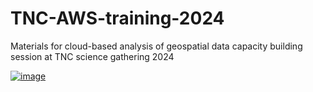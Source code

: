 # TNC-AWS-training-2024
Materials for cloud-based analysis of geospatial data capacity building session at TNC science gathering 2024


[![image](https://studiolab.sagemaker.aws/studiolab.svg)](https://studiolab.sagemaker.aws/import/github/GMoncrieff/TNC-AWS-training-2024/blob/main/test.ipynb)
